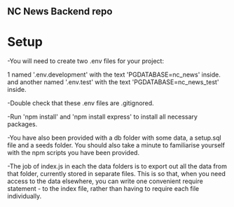 ## NC News Backend repo

# Setup 

-You will need to create two .env files for your project: 

1 named '.env.development' with the text 'PGDATABASE=nc_news' inside.
and another named '.env.test' with the text 'PGDATABASE=nc_news_test' inside.

-Double check that these .env files are .gitignored.

-Run 'npm install' and 'npm install express' to install all necessary packages.

-You have also been provided with a db folder with some data, a setup.sql file and a seeds folder. You should also take a minute to familiarise yourself with the npm scripts you have been provided.

-The job of index.js in each the data folders is to export out all the data from that folder, currently stored in separate files. This is so that, when you need access to the data elsewhere, you can write one convenient require statement - to the index file, rather than having to require each file individually.
